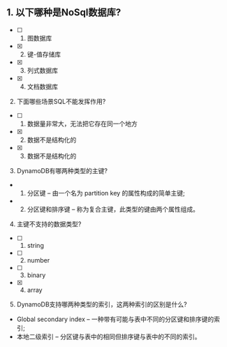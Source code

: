 ## 1. 以下哪种是NoSql数据库?

- [ ] 1. 图数据库
- [x] 2. 键-值存储库
- [x] 3. 列式数据库
- [x] 4. 文档数据库
2. 下面哪些场景SQL不能发挥作用?
- [ ] 1. 数据量非常大，无法把它存在同一个地方
- [x] 2. 数据不是结构化的
- [x] 3. 数据不是结构化的
3. DynamoDB有哪两种类型的主键? 
* 1. 分区键 – 由一个名为 partition key 的属性构成的简单主键;
* 2. 分区键和排序键 – 称为复合主键，此类型的键由两个属性组成。
4. 主键不支持的数据类型?
- [ ] 1. string 
- [ ] 2. number 
- [ ] 3. binary 
- [x] 4. array
5. DynamoDB支持哪两种类型的索引，这两种索引的区别是什么?

* Global secondary index – 一种带有可能与表中不同的分区键和排序键的索引;
* 本地二级索引 – 分区键与表中的相同但排序键与表中的不同的索引。